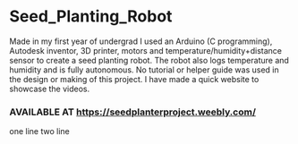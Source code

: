 # Seed_Planting_Robot
Made in my first year of undergrad I used an Arduino (C programming), Autodesk inventor, 3D printer, motors and temperature/humidity+distance sensor to create a seed planting robot. The robot also logs temperature and humidity and is fully autonomous. No tutorial or helper guide was used in the design or making of this project. I have made a quick website to showcase the videos.


### AVAILABLE AT https://seedplanterproject.weebly.com/

one line
two line